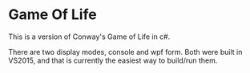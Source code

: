 # Game Of Life
This is a version of Conway's Game of Life in c#.

There are two display modes, console and wpf form. Both were built in VS2015, and that is currently the easiest way to build/run them.
